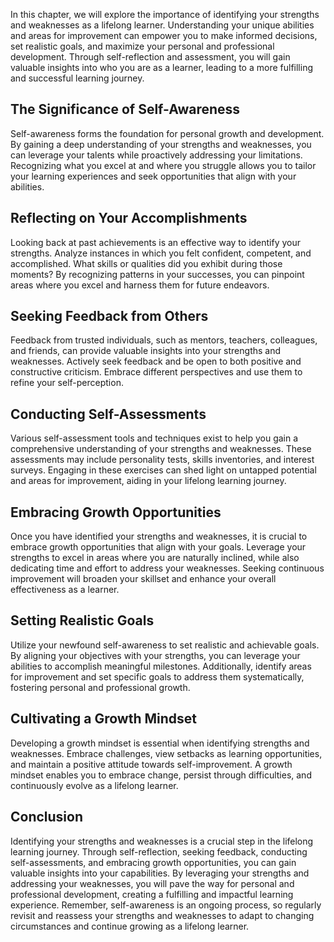 
In this chapter, we will explore the importance of identifying your strengths and weaknesses as a lifelong learner. Understanding your unique abilities and areas for improvement can empower you to make informed decisions, set realistic goals, and maximize your personal and professional development. Through self-reflection and assessment, you will gain valuable insights into who you are as a learner, leading to a more fulfilling and successful learning journey.

## The Significance of Self-Awareness

Self-awareness forms the foundation for personal growth and development. By gaining a deep understanding of your strengths and weaknesses, you can leverage your talents while proactively addressing your limitations. Recognizing what you excel at and where you struggle allows you to tailor your learning experiences and seek opportunities that align with your abilities.

## Reflecting on Your Accomplishments

Looking back at past achievements is an effective way to identify your strengths. Analyze instances in which you felt confident, competent, and accomplished. What skills or qualities did you exhibit during those moments? By recognizing patterns in your successes, you can pinpoint areas where you excel and harness them for future endeavors.

## Seeking Feedback from Others

Feedback from trusted individuals, such as mentors, teachers, colleagues, and friends, can provide valuable insights into your strengths and weaknesses. Actively seek feedback and be open to both positive and constructive criticism. Embrace different perspectives and use them to refine your self-perception.

## Conducting Self-Assessments

Various self-assessment tools and techniques exist to help you gain a comprehensive understanding of your strengths and weaknesses. These assessments may include personality tests, skills inventories, and interest surveys. Engaging in these exercises can shed light on untapped potential and areas for improvement, aiding in your lifelong learning journey.

## Embracing Growth Opportunities

Once you have identified your strengths and weaknesses, it is crucial to embrace growth opportunities that align with your goals. Leverage your strengths to excel in areas where you are naturally inclined, while also dedicating time and effort to address your weaknesses. Seeking continuous improvement will broaden your skillset and enhance your overall effectiveness as a learner.

## Setting Realistic Goals

Utilize your newfound self-awareness to set realistic and achievable goals. By aligning your objectives with your strengths, you can leverage your abilities to accomplish meaningful milestones. Additionally, identify areas for improvement and set specific goals to address them systematically, fostering personal and professional growth.

## Cultivating a Growth Mindset

Developing a growth mindset is essential when identifying strengths and weaknesses. Embrace challenges, view setbacks as learning opportunities, and maintain a positive attitude towards self-improvement. A growth mindset enables you to embrace change, persist through difficulties, and continuously evolve as a lifelong learner.

## Conclusion

Identifying your strengths and weaknesses is a crucial step in the lifelong learning journey. Through self-reflection, seeking feedback, conducting self-assessments, and embracing growth opportunities, you can gain valuable insights into your capabilities. By leveraging your strengths and addressing your weaknesses, you will pave the way for personal and professional development, creating a fulfilling and impactful learning experience. Remember, self-awareness is an ongoing process, so regularly revisit and reassess your strengths and weaknesses to adapt to changing circumstances and continue growing as a lifelong learner.
